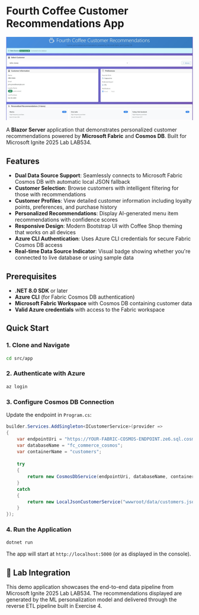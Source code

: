 # Fourth Coffee Customer Recommendations App

![Fourth Coffee Banner](img/fourth-coffee-app.png)

A **Blazor Server** application that demonstrates personalized customer recommendations powered by **Microsoft Fabric** and **Cosmos DB**. Built for Microsoft Ignite 2025 Lab LAB534.

## Features

- **Dual Data Source Support**: Seamlessly connects to Microsoft Fabric Cosmos DB with automatic local JSON fallback
- **Customer Selection**: Browse customers with intelligent filtering for those with recommendations
- **Customer Profiles**: View detailed customer information including loyalty points, preferences, and purchase history
- **Personalized Recommendations**: Display AI-generated menu item recommendations with confidence scores
- **Responsive Design**: Modern Bootstrap UI with Coffee Shop theming that works on all devices
- **Azure CLI Authentication**: Uses Azure CLI credentials for secure Fabric Cosmos DB access
- **Real-time Data Source Indicator**: Visual badge showing whether you're connected to live database or using sample data

## Prerequisites

- **.NET 8.0 SDK** or later
- **Azure CLI** (for Fabric Cosmos DB authentication)
- **Microsoft Fabric Workspace** with Cosmos DB containing customer data
- **Valid Azure credentials** with access to the Fabric workspace

## Quick Start

### 1. Clone and Navigate
```bash
cd src/app
```

### 2. Authenticate with Azure
```bash
az login
```

### 3. Configure Cosmos DB Connection
Update the endpoint in `Program.cs`:
```csharp
builder.Services.AddSingleton<ICustomerService>(provider =>
{
    var endpointUri = "https://YOUR-FABRIC-COSMOS-ENDPOINT.ze6.sql.cosmos.fabric.microsoft.com:443/";
    var databaseName = "fc_commerce_cosmos";
    var containerName = "customers";
    
    try
    {
        return new CosmosDbService(endpointUri, databaseName, containerName);
    }
    catch
    {
        return new LocalJsonCustomerService("wwwroot/data/customers.json");
    }
});
```

### 4. Run the Application
```bash
dotnet run
```

The app will start at `http://localhost:5000` (or as displayed in the console).


## 🧪 Lab Integration

This demo application showcases the end-to-end data pipeline from Microsoft Ignite 2025 Lab LAB534.
The recommendations displayed are generated by the ML personalization model and delivered through the reverse ETL pipeline built in Exercise 4.

